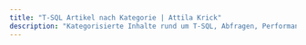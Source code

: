 ```yaml
---
title: "T-SQL Artikel nach Kategorie | Attila Krick"
description: "Kategorisierte Inhalte rund um T-SQL, Abfragen, Performance-Tuning und Best Practices."
---
```

